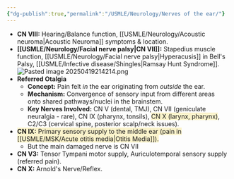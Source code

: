 ```yaml
---
{"dg-publish":true,"permalink":"/USMLE/Neurology/Nerves of the ear/"}
---
```


- **CN VIII:** Hearing/Balance function, [[USMLE/Neurology/Acoustic neuroma\|Acoustic Neuroma]] symptoms & location.
- **[[USMLE/Neurology/Facial nerve palsy\|CN VII]]:** Stapedius muscle function, [[USMLE/Neurology/Facial nerve palsy\|Hyperacusis]] in Bell's Palsy, [[USMLE/Infective disease/Shingles\|Ramsay Hunt Syndrome]].![Pasted image 20250419214214.png](/img/user/appendix/Pasted%20image%2020250419214214.png)
- **Referred Otalgia**
	- **Concept:** Pain felt _in_ the ear originating from _outside_ the ear. 
	- **Mechanism:** Convergence of sensory input from different areas onto shared pathways/nuclei in the brainstem.
	- **Key Nerves Involved:** CN V (dental, TMJ), CN VII (geniculate neuralgia - rare), CN IX (pharynx, tonsils), <span style="background:rgba(240, 200, 0, 0.2)">CN X (larynx, pharynx)</span>, C2/C3 (cervical spine, posterior scalp/neck issues).
- <span style="background:rgba(240, 200, 0, 0.2)">**CN IX:** Primary sensory supply to the middle ear (pain in [[USMLE/MSK/Acute otitis media\|Otitis Media]]).</span>
	- But the main damaged nerve is CN VII
- **CN V3:** Tensor Tympani motor supply, Auriculotemporal sensory supply (referred pain).
- **CN X:** Arnold's Nerve/Reflex.
